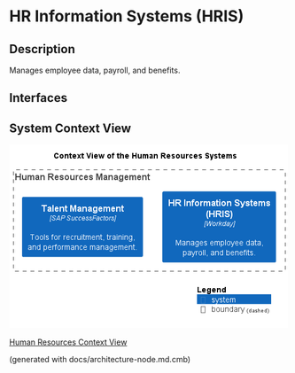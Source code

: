 # HR Information Systems (HRIS)
## Description
Manages employee data, payroll, and benefits.


## Interfaces

## System Context View
![Context View of the Human Resources Systems](../../mybank/human-resources/context-view.png)

[Human Resources Context View](../../mybank/human-resources/context-view.md)


(generated with docs/architecture-node.md.cmb)
